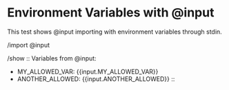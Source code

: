 # Environment Variables with @input

This test shows @input importing with environment variables through stdin.

/import @input

/show ::
Variables from @input:
- MY_ALLOWED_VAR: {{input.MY_ALLOWED_VAR}}
- ANOTHER_ALLOWED: {{input.ANOTHER_ALLOWED}}
::